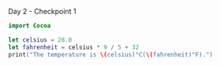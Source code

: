Day 2 - Checkpoint 1

```swift
import Cocoa

let celsius = 28.0
let fahrenheit = celsius * 9 / 5 + 32
print("The temperature is \(celsius)°C(\(fahrenheit)°F).")
```
